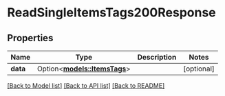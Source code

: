 # ReadSingleItemsTags200Response

## Properties

Name | Type | Description | Notes
------------ | ------------- | ------------- | -------------
**data** | Option<[**models::ItemsTags**](.md)> |  | [optional]

[[Back to Model list]](../README.md#documentation-for-models) [[Back to API list]](../README.md#documentation-for-api-endpoints) [[Back to README]](../README.md)


